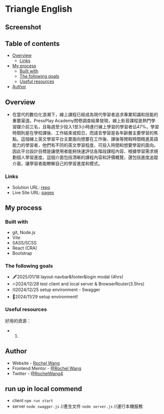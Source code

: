 # Triangle English

## Screenshot


## Table of contents

- [Overview](#overview)
  - [Links](#links)
- [My process](#my-process)
  - [Built with](#built-with)
  - [The following goals](#the-following-goals)
  - [Useful resources](#useful-resources)
- [Author](#author)

## Overview
- 在當代的數位化浪潮下，線上課程已經成為現代學習者追求專業知識和技能的重要渠道。PressPlay Academy問卷調查結果發現，線上影音課程是熱門學習媒介前三名，且每週至少投入1至3小時進行線上學習的學習者佔47%，學習時間則是在學校課後、工作結束或假日，而語言學習是各年齡層主要學習的焦點。這個線上英文學習平台主要面向想要在工作後、課後等閒暇時間精進英語能力的學習者，他們有不同的英文學習程度、可投入時間和想要學習的面向。因此平台設計目標是讓使用者能夠快速評估各階段課程內容、根據學習需求規劃個人學習進度。這個介面包括清晰的課程內容和評價概覽，還包括進度追蹤介面，讓學習者能瞭解自己的學習進度和模式。


### Links

- Solution URL: [repo](https://github.com/rochelwang1205/TRIANGLER)
- Live Site URL: [pages](https://rochelwang1205.github.io/triangle/)

## My process

### Built with

- git, Node.js
- Vite
- SASS/SCSS
- React (CRA)
- Bootstrap
  
### The following goals
- 🖋️2025/01/18 layout-navbar&footer&login modal (4hrs)
- 🔥2024/12/28 test client and local server & BrowserRouter(3.5hrs)
- ⛓️2024/12/25 setup environment - Swagger
- 🎈2024/11/29 setup environment!


### Useful resources
好用的資源：
- 1. 

## Author
- Website - [Rochel Wang](https://github.com/rochelwang1205)
- Frontend Mentor - [@Rochel Wang](https://www.frontendmentor.io/profile/rochelwang1205)
- Twitter - [@RochelWang4](https://twitter.com/RochelWang4)

## run up in local commend
- client
`npm run start`
- server
`node swagger.js` //產生文件
`node server.js` //運行本機服務
